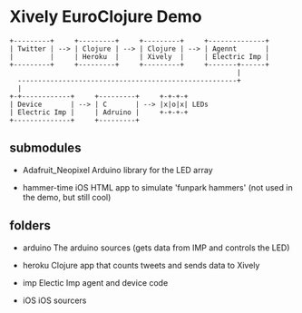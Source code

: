 
# Xively EuroClojure Demo

```
+---------+     +---------+     +---------+     +--------------+
| Twitter | --> | Clojure | --> | Clojure | --> | Agennt       |
|         |     | Heroku  |     | Xively  |     | Electric Imp |
+---------+     +---------+     +---------+     +-------+------+
                                                        |
  ------------------------------------------------------+
  |
+-+------------+     +---------+     +-+-+-+
| Device       | --> | C       | --> |x|o|x| LEDs
| Electric Imp |     | Adruino |     +-+-+-+
+--------------+     +---------+
```

## submodules

* Adafruit_Neopixel
Arduino library for the LED array

* hammer-time
iOS HTML app to simulate 'funpark hammers' (not used in the demo, but still cool)

## folders

* arduino
The arduino sources (gets data from IMP and controls the LED)

* heroku
Clojure app that counts tweets and sends data to Xively

* imp
Electic Imp agent and device code

* iOS
iOS sourcers
